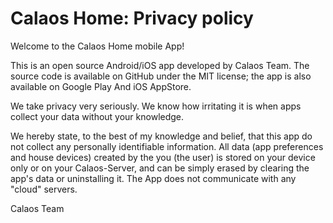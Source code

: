 # Calaos Home: Privacy policy

Welcome to the Calaos Home mobile App!

This is an open source Android/iOS app developed by Calaos Team. The source code is available on GitHub under the MIT license; the app is also available on Google Play And iOS AppStore.

We take privacy very seriously.
We know how irritating it is when apps collect your data without your knowledge.

We hereby state, to the best of my knowledge and belief, that this app do not collect any personally identifiable information. All data (app preferences and house devices) created by the you (the user) is stored on your device only or on your Calaos-Server, and can be simply erased by clearing the app's data or uninstalling it. The App does not communicate with any "cloud" servers.

Calaos Team
